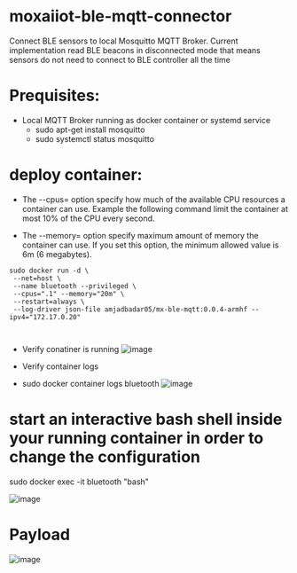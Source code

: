 # moxaiiot-ble-mqtt-connector
Connect BLE sensors to local Mosquitto MQTT Broker. Current implementation read BLE beacons in disconnected mode that means sensors do not need to connect to BLE controller all the time  

# Prequisites:
- Local MQTT Broker running as docker container or systemd service 
  - sudo apt-get install mosquitto 
  - sudo systemctl status mosquitto

# deploy container:
- The --cpus=<value> option specify how much of the available CPU resources a container can use. 
  Example the following command limit the container at most 10% of the CPU every second.
  
 - The --memory=<value> option specify maximum amount of memory the container can use. If you set this option, the minimum allowed value is 6m (6 megabytes). 
  
  ```
  sudo docker run -d \
   --net=host \
   --name bluetooth --privileged \
   --cpus=".1" --memory="20m" \
   --restart=always \
   --log-driver json-file amjadbadar05/mx-ble-mqtt:0.0.4-armhf --ipv4="172.17.0.20"
   
     
   ```


- Verify conatiner is running
![image](https://user-images.githubusercontent.com/22453359/194758641-704e863d-4828-4897-8209-7811e41f4c42.png)
 
- Verify container logs
- sudo docker container logs bluetooth 
![image](https://user-images.githubusercontent.com/22453359/194758698-3db21934-06f4-4881-9aea-5a2816ff9401.png)

# start an interactive bash shell inside your running container in order to change the configuration 
sudo docker exec -it bluetooth "bash"
  
![image](https://user-images.githubusercontent.com/22453359/194760054-1f1f5f80-ab0b-403e-8ce7-a22c7ca4cd23.png)
 
# Payload 
![image](https://user-images.githubusercontent.com/22453359/180788227-a2879895-5114-4010-b4de-94594d73d3cf.png)
